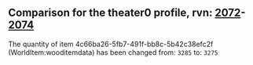 ## Comparison for the theater0 profile, rvn: [2072](https://github.com/PRO100KatYT/FortniteProfileRevisions/tree/main/profiles/theater0/2072%20theater0.json)-[2074](https://github.com/PRO100KatYT/FortniteProfileRevisions/tree/main/profiles/theater0/2074%20theater0.json)

The quantity of item 4c66ba26-5fb7-491f-bb8c-5b42c38efc2f (WorldItem:wooditemdata) has been changed from: `3285` to: `3275`
<br><br>
